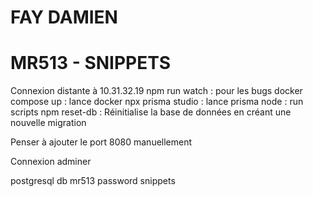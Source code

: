 # FAY DAMIEN
# MR513 - SNIPPETS

Connexion distante à 10.31.32.19
npm run watch : pour les bugs
docker compose up : lance docker
npx prisma studio : lance prisma
node : run scripts
npm reset-db : Réinitialise la base de données en créant une nouvelle migration

Penser à ajouter le port 8080 manuellement

Connexion adminer

postgresql
db
mr513
password
snippets